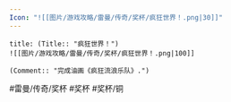 ```yaml
---
Icon: "![[图片/游戏攻略/雷曼/传奇/奖杯/疯狂世界！.png|30]]"
---
```

```ad-common-bronze-trophy
title: (Title:: "疯狂世界！")
![[图片/游戏攻略/雷曼/传奇/奖杯/疯狂世界！.png|100]]

(Comment:: "完成油画《疯狂流浪乐队》.")
```

#雷曼/传奇/奖杯 #奖杯 #奖杯/铜
